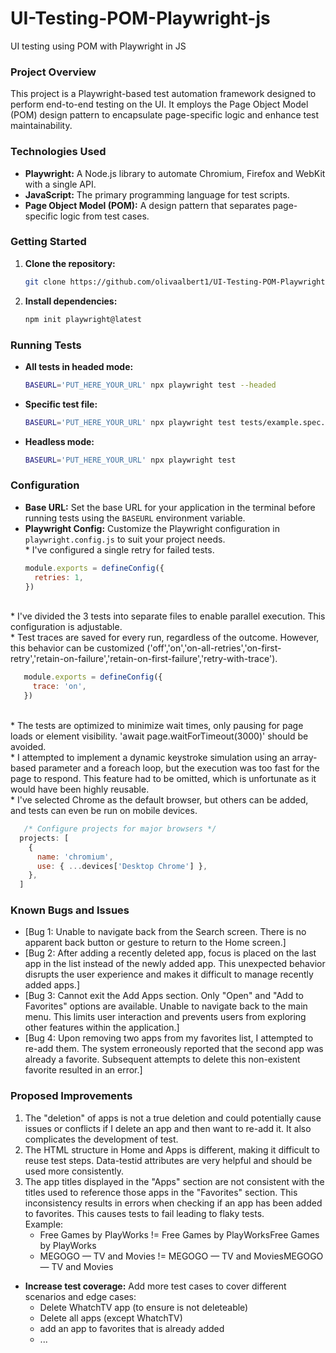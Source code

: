 # UI-Testing-POM-Playwright-js
UI testing using POM with Playwright in JS
### **Project Overview**

This project is a Playwright-based test automation framework designed to perform end-to-end testing on the UI. It employs the Page Object Model (POM) design pattern to encapsulate page-specific logic and enhance test maintainability.

### **Technologies Used**

* **Playwright:** A Node.js library to automate Chromium, Firefox and WebKit with a single API.
* **JavaScript:** The primary programming language for test scripts.
* **Page Object Model (POM):** A design pattern that separates page-specific logic from test cases.

### **Getting Started**

1. **Clone the repository:**
   ```bash
   git clone https://github.com/olivaalbert1/UI-Testing-POM-Playwright-js.git
   ```
2. **Install dependencies:**
   ```bash
   npm init playwright@latest
   ```

### **Running Tests**

* **All tests in headed mode:**
   ```bash
   BASEURL='PUT_HERE_YOUR_URL' npx playwright test --headed
   ```
* **Specific test file:**
   ```bash
   BASEURL='PUT_HERE_YOUR_URL' npx playwright test tests/example.spec.js
   ```
* **Headless mode:**
   ```bash
   BASEURL='PUT_HERE_YOUR_URL' npx playwright test
   ```

### **Configuration**

* **Base URL:** Set the base URL for your application in the terminal before running tests using the `BASEURL` environment variable.
* **Playwright Config:** Customize the Playwright configuration in `playwright.config.js` to suit your project needs.
<br> * I've configured a single retry for failed tests.
   ```js
   module.exports = defineConfig({
     retries: 1,
   })
   ```
<br> * I've divided the 3 tests into separate files to enable parallel execution. This configuration is adjustable.
<br> * Test traces are saved for every run, regardless of the outcome. However, this behavior can be customized ('off','on','on-all-retries','on-first-retry','retain-on-failure','retain-on-first-failure','retry-with-trace').
```js
   module.exports = defineConfig({
     trace: 'on',
   })
   ```
<br> * The tests are optimized to minimize wait times, only pausing for page loads or element visibility. 'await page.waitForTimeout(3000)' should be avoided.
<br> * I attempted to implement a dynamic keystroke simulation using an array-based parameter and a foreach loop, but the execution was too fast for the page to respond. This feature had to be omitted, which is unfortunate as it would have been highly reusable.
<br> * I've selected Chrome as the default browser, but others can be added, and tests can even be run on mobile devices.
```js
   /* Configure projects for major browsers */
  projects: [
    {
      name: 'chromium',
      use: { ...devices['Desktop Chrome'] },
    },
  ]
   ```

### **Known Bugs and Issues**

* [Bug 1: Unable to navigate back from the Search screen. There is no apparent back button or gesture to return to the Home screen.]
* [Bug 2: After adding a recently deleted app, focus is placed on the last app in the list instead of the newly added app. This unexpected behavior disrupts the user experience and makes it difficult to manage recently added apps.]
* [Bug 3: Cannot exit the Add Apps section. Only "Open" and "Add to Favorites" options are available. Unable to navigate back to the main menu. This limits user interaction and prevents users from exploring other features within the application.]
* [Bug 4: Upon removing two apps from my favorites list, I attempted to re-add them. The system erroneously reported that the second app was already a favorite. Subsequent attempts to delete this non-existent favorite resulted in an error.]

### **Proposed Improvements**
1. The "deletion" of apps is not a true deletion and could potentially cause issues or conflicts if I delete an app and then want to re-add it. It also complicates the development of test.
2. The HTML structure in Home and Apps is different, making it difficult to reuse test steps. Data-testid attributes are very helpful and should be used more consistently.
3. The app titles displayed in the "Apps" section are not consistent with the titles used to reference those apps in the "Favorites" section. This inconsistency results in errors when checking if an app has been added to favorites. This causes tests to fail leading to flaky tests.
    <br> Example:
    - Free Games by PlayWorks != Free Games by PlayWorksFree Games by PlayWorks
    - MEGOGO — TV and Movies != MEGOGO — TV and MoviesMEGOGO — TV and Movies

* **Increase test coverage:** Add more test cases to cover different scenarios and edge cases:
    * Delete WhatchTV app (to ensure is not deleteable)
    * Delete all apps (except WhatchTV)
    * add an app to favorites that is already added
    * ...
